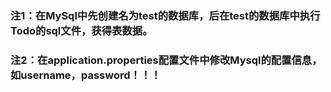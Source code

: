 ### **注1：在MySql中先创建名为test的数据库，后在test的数据库中执行Todo的sql文件，获得表数据。**

### **注2：在application.properties配置文件中修改Mysql的配置信息，如username，password！！！**
